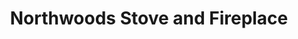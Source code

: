 ---
title: "Northwoods Stove and Fireplace"
url: /hayward/northwoods-stove-and-fireplace/
shop: fireplace
---